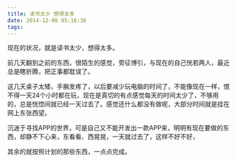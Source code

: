 ```yaml
---
title: 读书太少 想得太多
date: 2014-12-06 05:16:36
tags:
---
```


现在的状况，就是读书太少，想得太多。

前几天翻到之前的东西，很陌生的感觉，旁征博引，与现在的自己恍若两人，最近总是瞎折腾，把正事都耽误了。

这几天桌子太矮，手腕发疼了，以后要减少玩电脑的时间了，不能像现在一样，恨不得一天24个小时都在玩，现在是真切的有点感觉每天的时间太少了，不够用的，总是恍惚间就已经一天过去了。感觉还什么都没有做呢，大部分时间就是挂在网上东张西望。

沉迷于寻找APP的世界，可是自己又不能开发出一款APP来，明明有现在要做的东西，却静不下心来，东看看、西晃晃，一天就过去了，这样不好不好，

其余的就按照计划的那些东西，一点点完成。